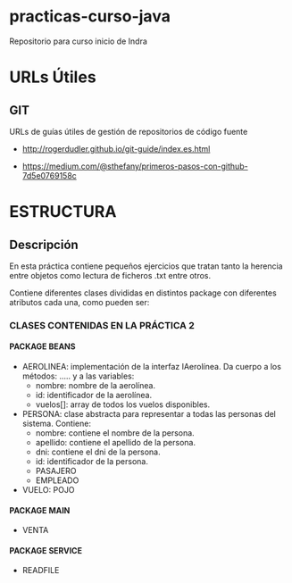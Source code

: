 # practicas-curso-java
Repositorio para curso inicio de Indra

# URLs Útiles

## GIT

URLs de guías útiles de gestión de repositorios de código fuente

* http://rogerdudler.github.io/git-guide/index.es.html

* https://medium.com/@sthefany/primeros-pasos-con-github-7d5e0769158c

# ESTRUCTURA 

## Descripción

En esta práctica contiene pequeños ejercicios que tratan tanto la herencia entre objetos como lectura de ficheros .txt entre otros.

Contiene diferentes clases divididas en distintos package con diferentes atributos cada una, como pueden ser:

### CLASES CONTENIDAS EN LA PRÁCTICA 2

#### PACKAGE BEANS

* AEROLINEA: implementación de la interfaz IAerolínea. Da cuerpo a los métodos: ..... y a las variables:
   + nombre: nombre de la aerolínea.
   + id: identificador de la aerolínea.
   + vuelos[]: array de todos los vuelos disponibles.
* PERSONA:  clase abstracta para representar a todas las personas del sistema. Contiene:
   + nombre: contiene el nombre de la persona.
   + apellido: contiene el apellido de la persona.
   + dni: contiene el dni de la persona.
   + id: identificador de la persona.
    * PASAJERO
    * EMPLEADO
* VUELO: POJO 

#### PACKAGE MAIN

* VENTA

#### PACKAGE SERVICE

* READFILE

